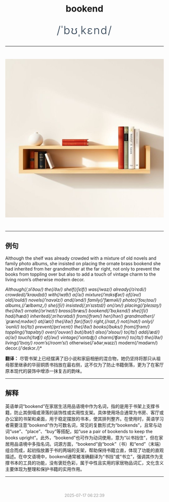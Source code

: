 <div align="center">

# bookend

<div style="margin: 30px 0;">
<h1 style="font-size: 2.5em; font-weight: 300; letter-spacing: 2px; margin: 0; color: #2c3e50;">
/ˈbʊˌkɛnd/
</h1>
</div>

</div>

---

<div align="center" style="margin: 40px 0;">

![bookend](images/bookend.png)

</div>

---

## 例句

Although the shelf was already crowded with a mixture of old novels and family photo albums, she insisted on placing the ornate brass bookend she had inherited from her grandmother at the far right, not only to prevent the books from toppling over but also to add a touch of vintage charm to the living room’s otherwise modern decor.

*Although(/ˌɔlˈðoʊ/) the(/ðə/) shelf(/ʃɛlf/) was(/wɑz/) already(/ɔˈrɛdi/) crowded(/ˈkraʊdɪd/) with(/wɪθ/) a(/ə/) mixture(/ˈmɪksʧər/) of(/əv/) old(/oʊld/) novels(/ˈnɑvəlz/) and(/ənd/) family(/ˈfæməli/) photo(/ˈfoʊˌtoʊ/) albums,(/ˈælbəmz,/) she(/ʃi/) insisted(/ˌɪnˈsɪstɪd/) on(/ɔn/) placing(/ˈpleɪsɪŋ/) the(/ðə/) ornate(/ɔrˈneɪt/) brass(/bræs/) bookend(/ˈbʊˌkɛnd/) she(/ʃi/) had(/hæd/) inherited(/ˌɪnˈhɛrətɪd/) from(/frəm/) her(/hər/) grandmother(/ˈgrændˌməðər/) at(/æt/) the(/ðə/) far(/fɑr/) right,(/raɪt,/) not(/nɑt/) only(/ˈoʊnli/) to(/tɪ/) prevent(/prɪˈvɛnt/) the(/ðə/) books(/bʊks/) from(/frəm/) toppling(/ˈtɑpəlɪŋ/) over(/ˈoʊvər/) but(/bət/) also(/ˈɔlsoʊ/) to(/tɪ/) add(/æd/) a(/ə/) touch(/təʧ/) of(/əv/) vintage(/ˈvɪntɪʤ/) charm(/ʧɑrm/) to(/tɪ/) the(/ðə/) living(/ˈlɪvɪŋ/) room’s(/room’s*/) otherwise(/ˈəðərˌwaɪz/) modern(/ˈmɑdərn/) decor.(/ˈdeɪkɔr./)*

**翻译：** 尽管书架上已经摆满了旧小说和家庭相册的混合物，她仍坚持将那只从祖母那里继承的华丽铜质书挡放在最右侧，这不仅为了防止书籍倒落，更为了在客厅原本现代的装饰中增添一抹复古的韵味。

---

## 解释

英语单词“bookend”在家居生活用品语境中作为名词，指的是用于书架上支撑书籍，防止其倒塌或滑落的装饰性或实用性支架。具体使用场合通常为书房、客厅或办公室的书架和桌面，用于稳定摆放的书本，使其排列整齐。在使用时，英语学习者需要注意“bookend”作为可数名词，常见的复数形式为“bookends”，且常与动词“use”、“place”、“buy”等搭配，如“use a pair of bookends to keep the books upright”。此外，“bookend”也可作为动词使用，意为“以书挡住”，但在家居用品语境中多指名词。词源方面，“bookend”由“book”（书）和“end”（末端）组合而成，起初指放置于书的两端的支架，帮助保持书籍立直，体现了功能的直观描述。在中文语境中，bookend通常被准确翻译为“书挡”或“书立”，强调其作为支撑书本的工具的功能，没有褒贬色彩，属于中性且实用的家居物品词汇，文化含义主要体现为整理和保护书籍的实用作用。


---

<div align="center" style="margin-top: 50px;">
<small style="color: #999; font-size: 0.9em;">2025-07-17 06:22:39</small>
</div>
